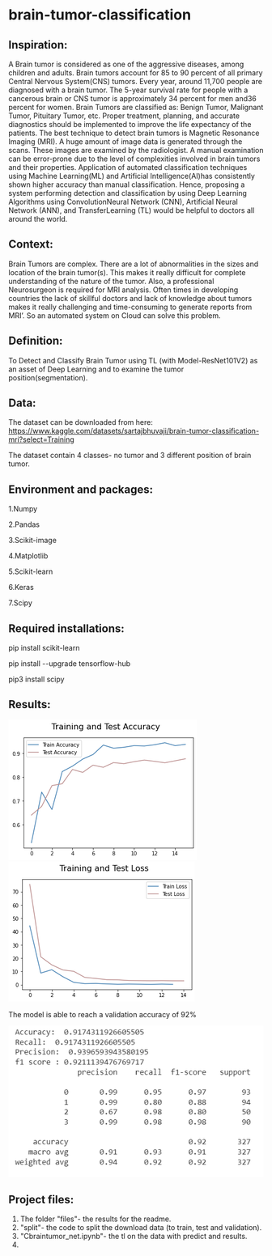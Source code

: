 # brain-tumor-classification

## Inspiration:
A Brain tumor is considered as one of the aggressive diseases, among children and adults. Brain tumors account for 85 to 90 percent of all primary Central Nervous System(CNS) tumors. Every year, around 11,700 people are diagnosed with a brain tumor. The 5-year survival rate for people with a cancerous brain or CNS tumor is approximately 34 percent for men and36 percent for women. Brain Tumors are classified as: Benign Tumor, Malignant Tumor, Pituitary Tumor, etc. Proper treatment, planning, and accurate diagnostics should be implemented to improve the life expectancy of the patients. The best technique to detect brain tumors is Magnetic Resonance Imaging (MRI). A huge amount of image data is generated through the scans. These images are examined by the radiologist. A manual examination can be error-prone due to the level of complexities involved in brain tumors and their properties.
Application of automated classification techniques using Machine Learning(ML) and Artificial Intelligence(AI)has consistently shown higher accuracy than manual classification. Hence, proposing a system performing detection and classification by using Deep Learning Algorithms using ConvolutionNeural Network (CNN), Artificial Neural Network (ANN), and TransferLearning (TL) would be helpful to doctors all around the world.

## Context:
Brain Tumors are complex. There are a lot of abnormalities in the sizes and location of the brain tumor(s). This makes it really difficult for complete understanding of the nature of the tumor. Also, a professional Neurosurgeon is required for MRI analysis. Often times in developing countries the lack of skillful doctors and lack of knowledge about tumors makes it really challenging and time-consuming to generate reports from MRI’. So an automated system on Cloud can solve this problem.

## Definition:
To Detect and Classify Brain Tumor using TL (with Model-ResNet101V2) as an asset of Deep Learning and to examine the tumor position(segmentation).

## Data:
The dataset can be downloaded from here:
https://www.kaggle.com/datasets/sartajbhuvaji/brain-tumor-classification-mri?select=Training

The dataset contain 4 classes- no tumor and 3 different position of brain tumor.

## Environment and packages:
1.Numpy

2.Pandas

3.Scikit-image

4.Matplotlib

5.Scikit-learn

6.Keras

7.Scipy

## Required installations:
pip install scikit-learn

pip install --upgrade tensorflow-hub

pip3 install scipy 

## Results:
![](files/res2.png)![](files/res1.png)

The model is able to reach a validation accuracy of 92%

![](files/res3.png) 

## Project files:
1. The folder "files"- the results for the readme.
2. "split"- the code to split the download data (to train, test and validation).
3. "Cbraintumor_net.ipynb"- the tl on the data with predict and results.
4. 


